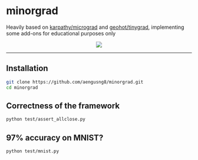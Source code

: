 # minorgrad

Heavily based on [karpathy/micrograd](https://github.com/karpathy/micrograd) and [geohot/tinygrad](https://github.com/geohot/tinygrad), implementing some add-ons for educational purposes only

<p align="center">
  <img src="https://user-images.githubusercontent.com/67547213/197373261-1a1959fe-e647-4d67-8db2-964a6ccbbe10.png">
</p>

--------------------------------------------------------------------
## Installation

```bash
git clone https://github.com/aengusng8/minorgrad.git
cd minorgrad
```
## Correctness of the framework
```bash
python test/assert_allclose.py
```

## 97% accuracy on MNIST?
```bash
python test/mnist.py
```
